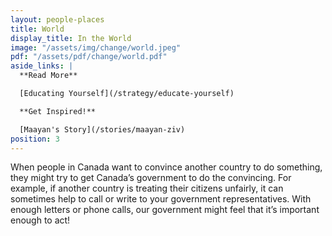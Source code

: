 ```yaml
---
layout: people-places
title: World
display_title: In the World
image: "/assets/img/change/world.jpeg"
pdf: "/assets/pdf/change/world.pdf"
aside_links: |
  **Read More**

  [Educating Yourself](/strategy/educate-yourself)

  **Get Inspired!**

  [Maayan's Story](/stories/maayan-ziv)
position: 3
---
```


When people in Canada want to convince another country to do something, they might try to get Canada’s government to do the convincing. For example, if another country is treating their citizens unfairly, it can sometimes help to call or write to your government representatives. With enough letters or phone calls, our government might feel that it’s important enough to act!

